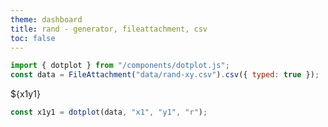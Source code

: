 ```yaml
---
theme: dashboard
title: rand - generator, fileattachment, csv
toc: false
---
```


```js
import { dotplot } from "/components/dotplot.js";
const data = FileAttachment("data/rand-xy.csv").csv({ typed: true });
```

<div class="card">${x1y1}</div>

```js
const x1y1 = dotplot(data, "x1", "y1", "r");
```
